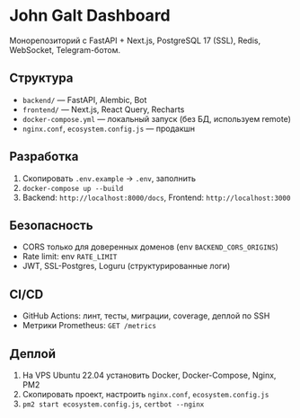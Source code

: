 # John Galt Dashboard

Монорепозиторий с FastAPI + Next.js, PostgreSQL 17 (SSL), Redis, WebSocket, Telegram-ботом.

## Структура
- `backend/` — FastAPI, Alembic, Bot  
- `frontend/` — Next.js, React Query, Recharts  
- `docker-compose.yml` — локальный запуск (без БД, используем remote)  
- `nginx.conf`, `ecosystem.config.js` — продакшн

## Разработка
1. Скопировать `.env.example` → `.env`, заполнить  
2. `docker-compose up --build`  
3. Backend: `http://localhost:8000/docs`, Frontend: `http://localhost:3000`

## Безопасность
- CORS только для доверенных доменов (env `BACKEND_CORS_ORIGINS`)  
- Rate limit: env `RATE_LIMIT`  
- JWT, SSL-Postgres, Loguru (структурированные логи)

## CI/CD
- GitHub Actions: линт, тесты, миграции, coverage, деплой по SSH  
- Метрики Prometheus: `GET /metrics`

## Деплой
1. На VPS Ubuntu 22.04 установить Docker, Docker-Compose, Nginx, PM2  
2. Скопировать проект, настроить `nginx.conf`, `ecosystem.config.js`  
3. `pm2 start ecosystem.config.js`, `certbot --nginx`  
